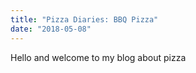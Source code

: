 ```yaml
---
title: "Pizza Diaries: BBQ Pizza"
date: "2018-05-08"
---
```


Hello and welcome to my blog about pizza
